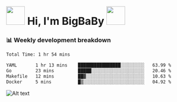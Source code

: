 <!-- Title -->
<h1>
    <img src="https://media.tenor.com/TlyRveJkgo4AAAAi/cloud-cloud-strife.gif" width="50"/>
    Hi, I'm BigBaBy
    <img src="https://media.tenor.com/TlyRveJkgo4AAAAi/cloud-cloud-strife.gif" width="50"/>
</h1>

<h3> 📊 Weekly development breakdown </h3>
<!-- waka-readme-stats -->

<!--START_SECTION:waka-->

```txt
Total Time: 1 hr 54 mins

YAML       1 hr 13 mins    ████████████████░░░░░░░░░   63.99 %
Go         23 mins         █████░░░░░░░░░░░░░░░░░░░░   20.46 %
Makefile   12 mins         ██▓░░░░░░░░░░░░░░░░░░░░░░   10.63 %
Docker     5 mins          █▒░░░░░░░░░░░░░░░░░░░░░░░   04.92 %
```

<!--END_SECTION:waka-->

![Alt text](https://spotify-recently-played-readme.vercel.app/api?user=21b7yx6vkj66csord5swswvza&count=10&width=1000)
